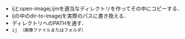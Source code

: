 - ijとopen-imagej.ijmを適当なディレクトリを作ってその中にコピーする．
- ijの中のdir-to-imagejを実際のパスに書き換える．
- ディレクトリへのPATHを通す．
- `ij （画像ファイルまたはフォルダ）`
